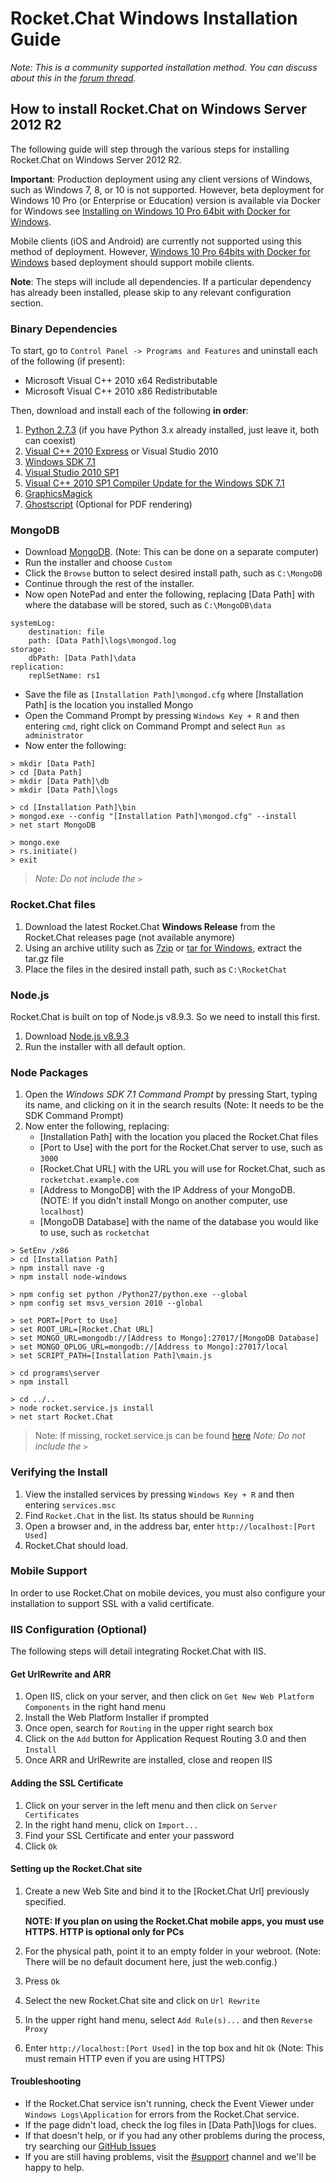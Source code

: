 # Rocket.Chat Windows Installation Guide

_Note: This is a community supported installation method. You can discuss about this in the_ [_forum thread_](https://forums.rocket.chat/t/broken-windows-server-2012-r2-installation-guide/413/2)_._

## How to install Rocket.Chat on Windows Server 2012 R2

The following guide will step through the various steps for installing Rocket.Chat on Windows Server 2012 R2.

**Important**: Production deployment using any client versions of Windows, such as Windows 7, 8, or 10 is not supported. However, beta deployment for Windows 10 Pro \(or Enterprise or Education\) version is available via Docker for Windows see [Installing on Windows 10 Pro 64bit with Docker for Windows](windows-10-pro.md).

Mobile clients \(iOS and Android\) are currently not supported using this method of deployment. However, [Windows 10 Pro 64bits with Docker for Windows](windows-10-pro.md) based deployment should support mobile clients.

**Note**: The steps will include all dependencies. If a particular dependency has already been installed, please skip to any relevant configuration section.

### Binary Dependencies

To start, go to `Control Panel -> Programs and Features` and uninstall each of the following \(if present\):

* Microsoft Visual C++ 2010 x64 Redistributable
* Microsoft Visual C++ 2010 x86 Redistributable

Then, download and install each of the following **in order**:

1. [Python 2.7.3](https://www.python.org/ftp/python/2.7.3/python-2.7.3.msi) \(if you have Python 3.x already installed, just leave it, both can coexist\)
2. [Visual C++ 2010 Express](https://support.microsoft.com/en-us/help/2977003/the-latest-supported-visual-c-downloads) or Visual Studio 2010
3. [Windows SDK 7.1](http://www.microsoft.com/en-us/download/details.aspx?id=8279)
4. [Visual Studio 2010 SP1](https://www.microsoft.com/en-us/download/details.aspx?id=34677)
5. [Visual C++ 2010 SP1 Compiler Update for the Windows SDK 7.1](http://www.microsoft.com/en-us/download/details.aspx?id=4422)
6. [GraphicsMagick](http://www.graphicsmagick.org/INSTALL-windows.html#prerequisites)
7. [Ghostscript](http://ghostscript.com/download/gsdnld.html) \(Optional for PDF rendering\)

### MongoDB

* Download [MongoDB](https://www.mongodb.org/downloads#production). \(Note: This can be done on a separate computer\)
* Run the installer and choose `Custom`
* Click the `Browse` button to select desired install path, such as `C:\MongoDB`
* Continue through the rest of the installer.
* Now open NotePad and enter the following, replacing \[Data Path\] with where the database will be stored, such as `C:\MongoDB\data`

```text
systemLog:
    destination: file
    path: [Data Path]\logs\mongod.log
storage:
    dbPath: [Data Path]\data
replication:
    replSetName: rs1
```

* Save the file as `[Installation Path]\mongod.cfg` where \[Installation Path\] is the location you installed Mongo
* Open the Command Prompt by pressing `Windows Key + R` and then entering `cmd`, right click on Command Prompt and select `Run as administrator`
* Now enter the following:

```text
> mkdir [Data Path]
> cd [Data Path]
> mkdir [Data Path]\db
> mkdir [Data Path]\logs

> cd [Installation Path]\bin
> mongod.exe --config "[Installation Path]\mongod.cfg" --install
> net start MongoDB

> mongo.exe
> rs.initiate()
> exit
```

> _Note: Do not include the `>`_

### Rocket.Chat files

1. Download the latest Rocket.Chat **Windows Release** from the Rocket.Chat releases page \(not available anymore\)
2. Using an archive utility such as [7zip](http://www.7-zip.org/) or [tar for Windows](http://gnuwin32.sourceforge.net/packages/gtar.htm), extract the tar.gz file
3. Place the files in the desired install path, such as `C:\RocketChat`

### Node.js

Rocket.Chat is built on top of Node.js v8.9.3. So we need to install this first.

1. Download [Node.js v8.9.3](https://nodejs.org/dist/v8.9.3/node-v8.9.3-x86.msi)
2. Run the installer with all default option.

### Node Packages

1. Open the _Windows SDK 7.1 Command Prompt_ by pressing Start, typing its name, and clicking on it in the search results \(Note: It needs to be the SDK Command Prompt\)
2. Now enter the following, replacing:
    * \[Installation Path\] with the location you placed the Rocket.Chat files
    * \[Port to Use\] with the port for the Rocket.Chat server to use, such as `3000`
    * \[Rocket.Chat URL\] with the URL you will use for Rocket.Chat, such as `rocketchat.example.com`
    * \[Address to MongoDB\] with the IP Address of your MongoDB. \(NOTE: If you didn't install Mongo on another computer, use `localhost`\)
    * \[MongoDB Database\] with the name of the database you would like to use, such as `rocketchat`

```text
> SetEnv /x86
> cd [Installation Path]
> npm install nave -g
> npm install node-windows

> npm config set python /Python27/python.exe --global
> npm config set msvs_version 2010 --global

> set PORT=[Port to Use]
> set ROOT_URL=[Rocket.Chat URL]
> set MONGO_URL=mongodb://[Address to Mongo]:27017/[MongoDB Database]
> set MONGO_OPLOG_URL=mongodb://[Address to Mongo]:27017/local
> set SCRIPT_PATH=[Installation Path]\main.js

> cd programs\server
> npm install

> cd ../..
> node rocket.service.js install
> net start Rocket.Chat
```

> Note: If missing, rocket.service.js can be found [here](https://github.com/Sing-Li/bbug/blob/master/images/rocket.service.js) _Note: Do not include the `>`_

### Verifying the Install

1. View the installed services by pressing `Windows Key + R` and then entering `services.msc`
2. Find `Rocket.Chat` in the list. Its status should be `Running`
3. Open a browser and, in the address bar, enter `http://localhost:[Port Used]`
4. Rocket.Chat should load.

### Mobile Support

In order to use Rocket.Chat on mobile devices, you must also configure your installation to support SSL with a valid certificate.

### IIS Configuration \(Optional\)

The following steps will detail integrating Rocket.Chat with IIS.

#### Get UrlRewrite and ARR

1. Open IIS, click on your server, and then click on `Get New Web Platform Components` in the right hand menu
2. Install the Web Platform Installer if prompted
3. Once open, search for `Routing` in the upper right search box
4. Click on the `Add` button for Application Request Routing 3.0 and then `Install`
5. Once ARR and UrlRewrite are installed, close and reopen IIS

#### Adding the SSL Certificate

1. Click on your server in the left menu and then click on `Server Certificates`
2. In the right hand menu, click on `Import...`
3. Find your SSL Certificate and enter your password
4. Click `Ok`

#### Setting up the Rocket.Chat site

1. Create a new Web Site and bind it to the \[Rocket.Chat Url\] previously specified.

   **NOTE: If you plan on using the Rocket.Chat mobile apps, you must use HTTPS. HTTP is optional only for PCs**

2. For the physical path, point it to an empty folder in your webroot. \(Note: There will be no default document here, just the web.config.\)
3. Press `Ok`
4. Select the new Rocket.Chat site and click on `Url Rewrite`
5. In the upper right hand menu, select `Add Rule(s)...` and then `Reverse Proxy`
6. Enter `http://localhost:[Port Used]` in the top box and hit `Ok` \(Note: This must remain HTTP even if you are using HTTPS\)

#### Troubleshooting

* If the Rocket.Chat service isn't running, check the Event Viewer under `Windows Logs\Application` for errors from the Rocket.Chat service.
* If the page didn't load, check the log files in \[Data Path\]\logs for clues.
* If that doesn't help, or if you had any other problems during the process, try searching our [GitHub Issues](https://github.com/RocketChat/Rocket.Chat/issues)
* If you are still having problems, visit the [\#support](https://open.rocket.chat/channel/support) channel and we'll be happy to help.

